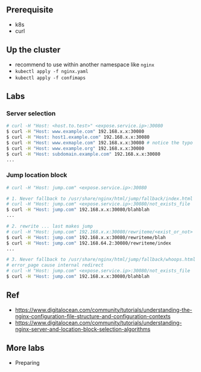 ## Prerequisite
- k8s
- curl

## Up the cluster
- recommend to use within another namespace like `nginx`
- `kubectl apply -f nginx.yaml`
- `kubectl apply -f confimaps`

## Labs
### Server selection
```sh
# curl -H "Host: <host.to.test>" <expose.service.ip>:30080
$ curl -H "Host: www.example.com" 192.168.x.x:30080
$ curl -H "Host: host1.example.com" 192.168.x.x:30080
$ curl -H "Host: www.exmaple.com" 192.168.x.x:30080 # notice the typo
$ curl -H "Host: www.example.org" 192.168.x.x:30080
$ curl -H "Host: subdomain.example.com" 192.168.x.x:30080
...
```

### Jump location block
```sh
# curl -H "Host: jump.com" <expose.service.ip>:30080

# 1. Never fallback to /usr/share/nginx/html/jump/fallback/index.html
# curl -H "Host: jump.com" <expose.service.ip>:30080/not_exists_file
$ curl -H "Host: jump.com" 192.168.x.x:30080/blahblah
...

# 2. rewrite ... last makes jump
# curl -H "Host: jump.com" 192.168.x.x:30080/rewriteme/<exist_or_not>
$ curl -H "Host: jump.com" 192.168.x.x:30080/rewriteme/blah
$ curl -H "Host: jump.com" 192.168.64.2:30080/rewriteme/index
...

# 3. Never fallback to /usr/share/nginx/html/jump/fallback/whoops.html
# error_page cause internal redirect
# curl -H "Host: jump.com" <expose.service.ip>:30080/not_exists_file
$ curl -H "Host: jump.com" 192.168.x.x:30080/blahblah
```

## Ref
- https://www.digitalocean.com/community/tutorials/understanding-the-nginx-configuration-file-structure-and-configuration-contexts
- https://www.digitalocean.com/community/tutorials/understanding-nginx-server-and-location-block-selection-algorithms
## More labs
- Preparing
